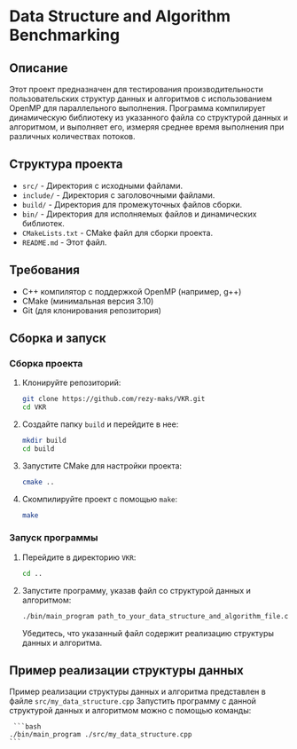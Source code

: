 # Data Structure and Algorithm Benchmarking

## Описание

Этот проект предназначен для тестирования производительности пользовательских структур данных и алгоритмов с использованием OpenMP для параллельного выполнения. Программа компилирует динамическую библиотеку из указанного файла со структурой данных и алгоритмом, и выполняет его, измеряя среднее время выполнения при различных количествах потоков.

## Структура проекта

- `src/` - Директория с исходными файлами.
- `include/` - Директория с заголовочными файлами.
- `build/` - Директория для промежуточных файлов сборки.
- `bin/` - Директория для исполняемых файлов и динамических библиотек.
- `CMakeLists.txt` - CMake файл для сборки проекта.
- `README.md` - Этот файл.

## Требования

- C++ компилятор с поддержкой OpenMP (например, g++)
- CMake (минимальная версия 3.10)
- Git (для клонирования репозитория)

## Сборка и запуск

### Сборка проекта

1. Клонируйте репозиторий:

    ```bash
    git clone https://github.com/rezy-maks/VKR.git
    cd VKR
    ```

2. Создайте папку `build` и перейдите в нее:

    ```bash
    mkdir build
    cd build
    ```

3. Запустите CMake для настройки проекта:

    ```bash
    cmake ..
    ```

4. Скомпилируйте проект с помощью `make`:

    ```bash
    make
    ```

### Запуск программы

1. Перейдите в директорию `VKR`:

    ```bash
    cd ..
    ```

2. Запустите программу, указав файл со структурой данных и алгоритмом:

    ```bash
    ./bin/main_program path_to_your_data_structure_and_algorithm_file.cpp
    ```

    Убедитесь, что указанный файл содержит реализацию структуры данных и алгоритма.

## Пример реализации структуры данных

Пример реализации структуры данных и алгоритма представлен в файле `src/my_data_structure.cpp`
Запустить программу с данной структурой данных и алгоритмом можно с помощью команды:

     ```bash
    ./bin/main_program ./src/my_data_structure.cpp
    ```